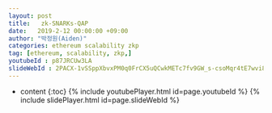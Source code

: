 ```yaml
---
layout: post
title:   zk-SNARKs-QAP
date:   2019-2-12 00:00:00 +09:00
author: "박정원(Aiden)"
categories: ethereum scalability zkp
tag: [ethereum, scalability, zkp,]
youtubeId : p87JRCUw3LA
slideWebId : 2PACX-1vSSppXbvxPM0q0FrCX5uQCwkMETc7fv9GW_s-csoMqr4tE7wvi8NagRq9M0ftDHeRCAddStI66by201
---
```

* content
{:toc}
{% include youtubePlayer.html id=page.youtubeId %}
{% include slidePlayer.html id=page.slideWebId %}
